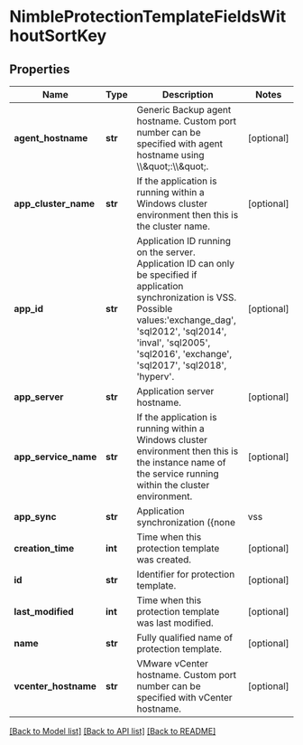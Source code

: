 # NimbleProtectionTemplateFieldsWithoutSortKey

## Properties
Name | Type | Description | Notes
------------ | ------------- | ------------- | -------------
**agent_hostname** | **str** | Generic Backup agent hostname. Custom port number can be specified with agent hostname using \\\\\&quot;:\\\\\&quot;. | [optional] 
**app_cluster_name** | **str** | If the application is running within a Windows cluster environment then this is the cluster name. | [optional] 
**app_id** | **str** | Application ID running on the server. Application ID can only be specified if application synchronization is VSS.  Possible values:&#39;exchange_dag&#39;, &#39;sql2012&#39;, &#39;sql2014&#39;, &#39;inval&#39;, &#39;sql2005&#39;, &#39;sql2016&#39;, &#39;exchange&#39;, &#39;sql2017&#39;, &#39;sql2018&#39;, &#39;hyperv&#39;. | [optional] 
**app_server** | **str** | Application server hostname. | [optional] 
**app_service_name** | **str** | If the application is running within a Windows cluster environment then this is the instance name of the service running within the cluster environment. | [optional] 
**app_sync** | **str** | Application synchronization ({none|vss|vmware|generic}). Possible values:&#39;vss&#39;, &#39;vmware&#39;, &#39;none&#39;, &#39;generic&#39;. | [optional] 
**creation_time** | **int** | Time when this protection template was created. | [optional] 
**id** | **str** | Identifier for protection template. | [optional] 
**last_modified** | **int** | Time when this protection template was last modified. | [optional] 
**name** | **str** | Fully qualified name of protection template. | [optional] 
**vcenter_hostname** | **str** | VMware vCenter hostname. Custom port number can be specified with vCenter hostname. | [optional] 

[[Back to Model list]](../README.md#documentation-for-models) [[Back to API list]](../README.md#documentation-for-api-endpoints) [[Back to README]](../README.md)



